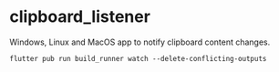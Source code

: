 # clipboard_listener

Windows, Linux and MacOS app to notify clipboard content changes.

 `flutter pub run build_runner watch --delete-conflicting-outputs`
